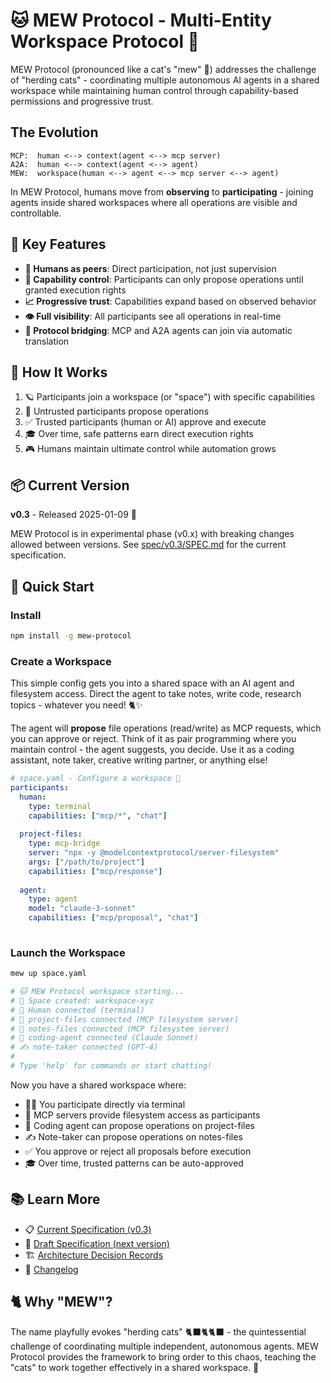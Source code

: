 # 🐱 MEW Protocol - Multi-Entity Workspace Protocol 🚀

MEW Protocol (pronounced like a cat's "mew" 🐾) addresses the challenge of "herding cats" - coordinating multiple autonomous AI agents in a shared workspace while maintaining human control through capability-based permissions and progressive trust.

## The Evolution

```
MCP:  human <--> context(agent <--> mcp server)
A2A:  human <--> context(agent <--> agent)
MEW:  workspace(human <--> agent <--> mcp server <--> agent)
```

In MEW Protocol, humans move from **observing** to **participating** - joining agents inside shared workspaces where all operations are visible and controllable.

## 🌟 Key Features

- **👥 Humans as peers**: Direct participation, not just supervision
- **🔐 Capability control**: Participants can only propose operations until granted execution rights
- **📈 Progressive trust**: Capabilities expand based on observed behavior
- **👁️ Full visibility**: All participants see all operations in real-time
- **🌉 Protocol bridging**: MCP and A2A agents can join via automatic translation

## 🎯 How It Works

1. 🪐 Participants join a workspace (or "space") with specific capabilities
2. 💭 Untrusted participants propose operations
3. ✅ Trusted participants (human or AI) approve and execute
4. 🎓 Over time, safe patterns earn direct execution rights
5. 🎮 Humans maintain ultimate control while automation grows

## 📦 Current Version

**v0.3** - Released 2025-01-09 🎉

MEW Protocol is in experimental phase (v0.x) with breaking changes allowed between versions. See [spec/v0.3/SPEC.md](/spec/v0.3/SPEC.md) for the current specification.

## 🚀 Quick Start

### Install

```bash
npm install -g mew-protocol
```

### Create a Workspace

This simple config gets you into a shared space with an AI agent and filesystem access. Direct the agent to take notes, write code, research topics - whatever you need! 🐈✨

The agent will **propose** file operations (read/write) as MCP requests, which you can approve or reject. Think of it as pair programming where you maintain control - the agent suggests, you decide. Use it as a coding assistant, note taker, creative writing partner, or anything else!

```yaml
# space.yaml - Configure a workspace 🌌
participants:
  human:
    type: terminal
    capabilities: ["mcp/*", "chat"]
  
  project-files:
    type: mcp-bridge
    server: "npx -y @modelcontextprotocol/server-filesystem"
    args: ["/path/to/project"]
    capabilities: ["mcp/response"]
    
  agent:
    type: agent
    model: "claude-3-sonnet"
    capabilities: ["mcp/proposal", "chat"]
    
```

### Launch the Workspace

```bash
mew up space.yaml

# 🐱 MEW Protocol workspace starting...
# 🌌 Space created: workspace-xyz
# 👤 Human connected (terminal)
# 📁 project-files connected (MCP filesystem server)
# 📝 notes-files connected (MCP filesystem server)
# 🤖 coding-agent connected (Claude Sonnet)
# ✍️ note-taker connected (GPT-4)
# 
# Type 'help' for commands or start chatting!
```

Now you have a shared workspace where:
- 🧑‍💻 You participate directly via terminal
- 📁 MCP servers provide filesystem access as participants
- 🤖 Coding agent can propose operations on project-files
- ✍️ Note-taker can propose operations on notes-files
- ✅ You approve or reject all proposals before execution
- 🎓 Over time, trusted patterns can be auto-approved

## 📚 Learn More

- 📋 [Current Specification (v0.3)](/spec/v0.3/SPEC.md)
- 📝 [Draft Specification (next version)](/spec/draft/SPEC.md)
- 🏗️ [Architecture Decision Records](/spec/v0.3/decisions/)
- 📜 [Changelog](/CHANGELOG.md)

## 🐈 Why "MEW"?

The name playfully evokes "herding cats" 🐈‍⬛🐈🐈‍⬛ - the quintessential challenge of coordinating multiple independent, autonomous agents. MEW Protocol provides the framework to bring order to this chaos, teaching the "cats" to work together effectively in a shared workspace. 🌠
